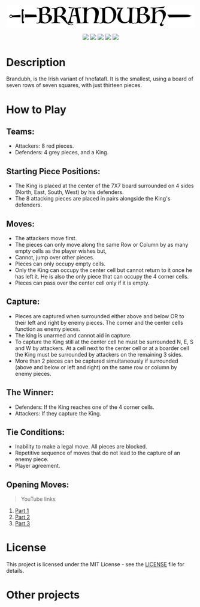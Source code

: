 <div align="center">
	<img src = "./readmerc/logo.png" />


<p align="center">
    <a align="center"><img src="https://img.shields.io/packagist/l/doctrine/orm.svg"></a> <a align="center"><img src="https://img.shields.io/badge/npm%20version-6.4.1-orange.svg"></a> <a align="center"><img src="https://img.shields.io/badge/version-0.1.2-red.svg"></a> <a align="center" href="http://georgelivas.site"><img src="https://img.shields.io/badge/Visit%20my-Blog-brightgreen.svg"></a> <a align="center" href="http://brandubh.club"><img src="https://img.shields.io/badge/Play-now-brightgreen.svg"></a>


</p>
</div>

# Description
Brandubh, is the Irish variant of hnefatafl. It is the smallest, using a board of seven rows of seven squares, with just thirteen pieces.

# How to Play

## Teams:

* Attackers: 8 red pieces.
* Defenders: 4 grey pieces, and a King.


## Starting Piece Positions:

* The King is placed at the center of the 7X7 board surrounded on 4 sides (North, East, South, West) by his defenders.
* The 8 attacking pieces are placed in pairs alongside the King's defenders.
    

## Moves:

* The attackers move first.
* The pieces can only move along the same Row or Column by as many empty cells as the player wishes but,
* Cannot, jump over other pieces.
* Pieces can only occupy empty cells.
* Only the King can occupy the center cell but cannot return to it once he has left it. He is also the only piece that can occupy the 4 corner cells.
* Pieces can pass over the center cell only if it is empty.

## Capture:

* Pieces are captured when surrounded either above and below OR to their left and right by enemy pieces. The corner and the center cells function as enemy pieces. 
* The king is unarmed and cannot aid in capture. 
* To capture the King still at the center cell he must be surrounded N, E, S and W by attackers. At a cell next to the center cell or at a boarder cell the King must be surrounded by attackers on the remaining 3 sides.
* More than 2 pieces can be captured simultaneously if surrounded (above and below or left and right) on the same row or column by enemy pieces.

## The Winner:

* Defenders: If the King reaches one of the 4 corner cells.
* Attackers: If they capture the King.


## Tie Conditions:

* Inability to make a legal move. All pieces are blocked.
* Repetitive sequence of moves that do not lead to the capture of an enemy piece.
*  Player agreement.

## Opening Moves:

> YouTube links

1. [Part 1](https://youtu.be/vBxOrOD2eD8)
1. [Part 2](https://youtu.be/Lv6rFWB8He4)
1. [Part 3](https://youtu.be/bU025qZ0Yxo)


# License
This project is licensed under the MIT License - see the [LICENSE](https://github.com/georgelivas/brandubh/blob/master/Licence) file for details.

# Other projects
